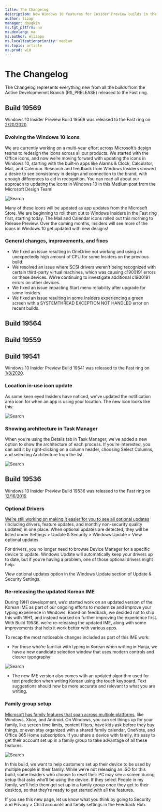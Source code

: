 ```yaml
---
title: The Changelog
description: New Windows 10 features for Insider Preview builds in the Fast ring
author: lizap
manager: dougkim
ms.tgt_pltfrm: na
ms.devlang: na
ms.author: elizapo
ms.localizationpriority: medium
ms.topic: article
ms.prod: w10
---
```


# The Changelog

The Changelog represents everything new from all the builds from the Active Developmemnt Branch (RS_PRELEASE) released to the Fast ring. 

## Build 19569
Windows 10 Insider Preview Build 19569 was released to the Fast ring on [2/20/2020](https://blogs.windows.com/windowsexperience/2020/02/20/announcing-windows-10-insider-preview-build-19569/).

### Evolving the Windows 10 icons
We are currently working on a multi-year effort across Microsoft’s design teams to redesign the icons across all our products. We started with the Office icons, and now we’re moving forward with updating the icons in Windows 10, starting with the built-in apps like Alarms & Clock, Calculator, Mail, and Calendar. Research and feedback from Windows Insiders showed a desire to see consistency in design and connection to the brand, with enough differences to aid in recognition. You can read all about our approach to updating the icons in Windows 10 in this Medium post from the Microsoft Design Team!

![Search](https://46c4ts1tskv22sdav81j9c69-wpengine.netdna-ssl.com/wp-content/uploads/prod/sites/2/2020/02/7e4667f9c9e488683aca797991b5a747.png "view of updated design for web preview in search results")

Many of these icons will be updated as app updates from the Microsoft Store. We are beginning to roll them out to Windows Insiders in the Fast ring first, starting today. The Mail and Calendar icons rolled out this morning to Release Preview. Over the coming months, Insiders will see more of the icons in Windows 10 get updated with new designs!

### General changes, improvements, and fixes
* We fixed an issue resulting in OneDrive not working and using an unexpectedly high amount of CPU for some Insiders on the previous build.
* We resolved an issue where SCSI drivers weren’t being recognized with certain third-party virtual machines, which was causing c1900191 errors on these devices. We’re continuing to investigate additional c1900191 errors on other devices.
* We fixed an issue impacting Start menu reliability after upgrade for some Insiders.
* We fixed an issue resulting in some Insiders experiencing a green screen with a SYSTEMTHREAD EXCEPTION NOT HANDLED error on recent builds.

## Build 19564

## Build 19559

## Build 19541

Windows 10 Insider Preview Build 19541 was released to the Fast ring on [1/8/2020](https://blogs.windows.com/windowsexperience/2020/01/08/announcing-windows-10-insider-preview-build-19541/).

### Location in-use icon update
As some keen eyed Insiders have noticed, we’ve updated the notification area icon for when an app is using your location. The new icon looks like this:

![Search](https://46c4ts1tskv22sdav81j9c69-wpengine.netdna-ssl.com/wp-content/uploads/prod/sites/2/2020/01/f3b5ee974cf44250d484db25447cce28.png "Showing the new arrow icon for location in use.")

### Showing architecture in Task Manager
When you’re using the Details tab in Task Manager, we’ve added a new option to show the architecture of each process. If you’re interested, you can add it by right-clicking on a column header, choosing Select Columns, and selecting Architecture from the list.

![Search](https://46c4ts1tskv22sdav81j9c69-wpengine.netdna-ssl.com/wp-content/uploads/prod/sites/2/2020/01/5cd3aaadea5f925716341c53a4b89b20.png "When you're in the Details tab of Task Manager, you can now add this Architecture option.")

## Build 19536

Windows 10 Insider Preview Build 19536 was released to the Fast ring on [12/16/2019](https://blogs.windows.com/windowsexperience/2019/12/16/announcing-windows-10-insider-preview-build-19536/).

### Optional Drivers
[We’re still working on making it easier for you to see all optional updates](http://aka.ms/wip18985) (including drivers, feature updates, and monthly non-security quality updates) in one place. When optional updates are detected, they will be listed under Settings > Update & Security > Windows Update > View optional updates.

For drivers, you no longer need to browse Device Manager for a specific device to update. Windows Update will automatically keep your drivers up to date, but if you’re having a problem, one of those optional drivers might help.

View optional updates option in the Windows Update section of Update & Security Settings.

### Re-releasing the updated Korean IME
During 19H1 development, we’d started work on an updated version of the Korean IME as part of our ongoing efforts to modernize and improve your typing experience in Windows. Based on feedback, we decided not to ship this with 19H1, and instead worked on further improving the experience first. With Build 19536, we’re re-releasing the updated IME, along with some improvements that help it work better with various apps.

To recap the most noticeable changes included as part of this IME work:

* For those who’re familiar with typing in Korean when writing in Hanja, we have a new candidate selection window that uses modern controls and clearer typography:

![Search](https://46c4ts1tskv22sdav81j9c69-wpengine.netdna-ssl.com/wp-content/uploads/prod/sites/2/2019/12/17baa87bb553ab0d1bc9f5de682d3a7d.png "Showing the candidate selection window of the updated Korean IME.")

* The new IME version also comes with an updated algorithm used for text prediction when writing Korean using the touch keyboard. Text suggestions should now be more accurate and relevant to what you are writing.

### Family group setup
[Microsoft has family features that span across multiple platforms](https://account.microsoft.com/family/about), like Windows, Xbox, and Android. On Windows, you can set things up for your family, like screen time limits, content filters, have kids ask before they buy things, or even stay organized with a shared family calendar, OneNote, and Office 365 Home subscription. If you share a device with family, it’s easy to get their account set up in a family group to take advantage of all these features.

![Search](https://46c4ts1tskv22sdav81j9c69-wpengine.netdna-ssl.com/wp-content/uploads/prod/sites/2/2019/12/df545e6188f866eee1db8f9f73382240.png "New Who will use this device screen when setting up a new Windows 10 PC.")

In this build, we want to help customers set up their device to be used by multiple people in their family. While we’re not releasing an ISO for this build, some Insiders who choose to reset their PC may see a screen during setup that asks who’ll be using the device. If they select People in my family, we’ll help them get set up in a family group once they get to their desktop, so that they’re ready to get started with all the features.

If you see this new page, let us know what you think by going to Security and Privacy > Child accounts and family settings in the Feedback Hub.